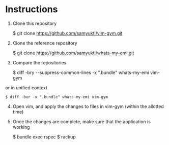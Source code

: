 # Instructions

1. Clone this repository

    $ git clone https://github.com/samyukti/vim-gym.git

2. Clone the reference repository

    $ git clone https://github.com/samyukti/whats-my-emi.git

3. Compare the repositories

    $ diff -bry --suppress-common-lines -x ".bundle" whats-my-emi vim-gym
    
  or in unified context

    $ diff -bur -x ".bundle" whats-my-emi vim-gym

4. Open vim, and apply the changes to files in vim-gym (within the allotted time)

5. Once the changes are complete, make sure that the application is working

    $ bundle exec rspec
    $ rackup